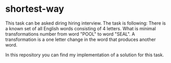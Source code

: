# shortest-way
This task can be asked diring hiring interview. The task is following:
There is a known set of all English words consisting of 4 letters.
What is minimal transformations number from word "POOL" to word "SEAL".
A transformation is a one letter change in the word that produces another word.

In this repository you can find my implementation of a solution for this task.
